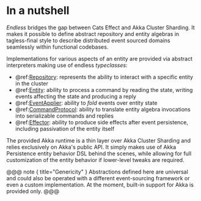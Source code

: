 # In a nutshell

*Endless* bridges the gap between Cats Effect and Akka Cluster Sharding. It makes it possible to define abstract repository and entity algebras in tagless-final style to describe distributed event sourced domains seamlessly within functional codebases. 

Implementations for various aspects of an entity are provided via abstract interpreters making use of endless *typeclasses*:

 - @ref:[Repository](typeclasses/repository.md): represents the ability to interact with a specific entity in the cluster
 - @ref:[Entity](typeclasses/entity.md): ability to process a command by reading the state, writing events affecting the state and producing a reply
 - @ref:[EventApplier](typeclasses/applier.md): ability to *fold* events over entity state
 - @ref:[CommandProtocol](typeclasses/protocol.md): ability to translate entity algebra invocations into serializable commands and replies
 - @ref:[Effector](typeclasses/effector.md): ability to produce side effects after event persistence, including passivation of the entity itself

The provided Akka runtime is a thin layer over Akka Cluster Sharding and relies exclusively on Akka's public API. It simply makes use of Akka Persistence entity behavior DSL behind the scenes, while allowing for full customization of the entity behavior if lower-level tweaks are required.  

@@@ note { title="Genericity" }
Abstractions defined here are universal and could also be operated with a different event-sourcing framework or even a custom implementation. At the moment, built-in support for Akka is provided only.
@@@
